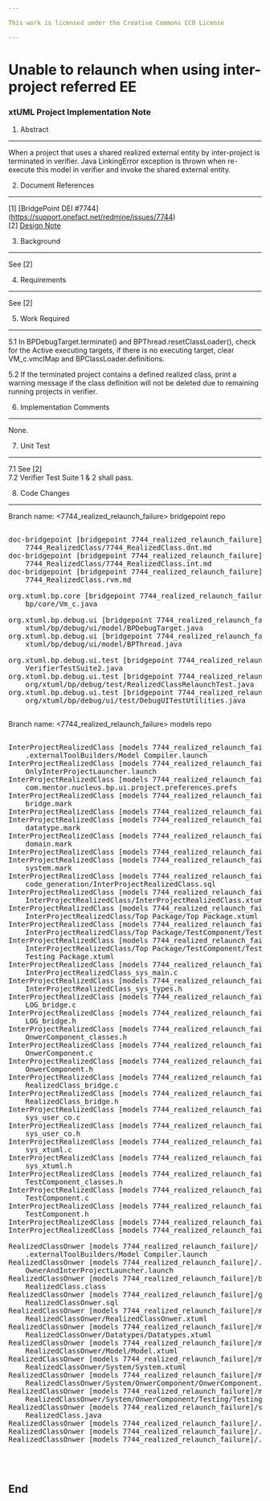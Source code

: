 ```yaml
---

This work is licensed under the Creative Commons CC0 License

---
```


# Unable to relaunch when using inter-project referred EE
### xtUML Project Implementation Note

1. Abstract
-----------
When a project that uses a shared realized external entity by inter-project
is terminated in verifier. Java LinkingError exception is thrown when re-execute 
this model in verifier and invoke the shared external entity.  

2. Document References
----------------------
[1] [BridgePoint DEI #7744] (https://support.onefact.net/redmine/issues/7744)  
[2] [Design Note](https://github.com/nmohamad/bridgepoint/blob/master/doc-bridgepoint/notes/7744_RealizedClass/7744_RealizedClass.dnt.md)  

3. Background
-------------
See [2]

4. Requirements
---------------
See [2]

5. Work Required
----------------
5.1 In BPDebugTarget.terminate() and BPThread.resetClassLoader(), check for the
	Active executing targets, if there is no executing target, clear VM_c.vmclMap
	and BPClassLoader.definitions.
	
5.2 If the terminated project contains a defined realized class, print a 
	warning message if the class definition will not be deleted due to 
	remaining running projects in verifier.

6. Implementation Comments
--------------------------
None.

7. Unit Test
------------
7.1 See [2]  
7.2 Verifier Test Suite 1 & 2 shall pass.

8. Code Changes
---------------
Branch name: <7744_realized_relaunch_failure>  bridgepoint repo

<pre>

doc-bridgepoint [bridgepoint 7744_realized_relaunch_failure]/notes/
    7744_RealizedClass/7744_RealizedClass.dnt.md
doc-bridgepoint [bridgepoint 7744_realized_relaunch_failure]/notes/
    7744_RealizedClass/7744_RealizedClass.int.md
doc-bridgepoint [bridgepoint 7744_realized_relaunch_failure]/review-minutes/
    7744_RealizedClass.rvm.md

org.xtuml.bp.core [bridgepoint 7744_realized_relaunch_failure]/src/org/xtuml/
    bp/core/Vm_c.java

org.xtuml.bp.debug.ui [bridgepoint 7744_realized_relaunch_failure]/src/org/
    xtuml/bp/debug/ui/model/BPDebugTarget.java
org.xtuml.bp.debug.ui [bridgepoint 7744_realized_relaunch_failure]/src/org/
    xtuml/bp/debug/ui/model/BPThread.java

org.xtuml.bp.debug.ui.test [bridgepoint 7744_realized_relaunch_failure]/src/
    VerifierTestSuite2.java
org.xtuml.bp.debug.ui.test [bridgepoint 7744_realized_relaunch_failure]/src/
    org/xtuml/bp/debug/test/RealizedClassRelaunchTest.java
org.xtuml.bp.debug.ui.test [bridgepoint 7744_realized_relaunch_failure]/src/
    org/xtuml/bp/debug/ui/test/DebugUITestUtilities.java

</pre>

Branch name: <7744_realized_relaunch_failure>  models repo

<pre>

InterProjectRealizedClass [models 7744_realized_relaunch_failure]/
    .externalToolBuilders/Model Compiler.launch
InterProjectRealizedClass [models 7744_realized_relaunch_failure]/.launches/
    OnlyInterProjectLauncher.launch
InterProjectRealizedClass [models 7744_realized_relaunch_failure]/.settings/
    com.mentor.nucleus.bp.ui.project.preferences.prefs
InterProjectRealizedClass [models 7744_realized_relaunch_failure]/gen/
    bridge.mark
InterProjectRealizedClass [models 7744_realized_relaunch_failure]/gen/class.mark
InterProjectRealizedClass [models 7744_realized_relaunch_failure]/gen/
    datatype.mark
InterProjectRealizedClass [models 7744_realized_relaunch_failure]/gen/
    domain.mark
InterProjectRealizedClass [models 7744_realized_relaunch_failure]/gen/event.mark
InterProjectRealizedClass [models 7744_realized_relaunch_failure]/gen/
    system.mark
InterProjectRealizedClass [models 7744_realized_relaunch_failure]/gen/
    code_generation/InterProjectRealizedClass.sql
InterProjectRealizedClass [models 7744_realized_relaunch_failure]/models/
    InterProjectRealizedClass/InterProjectRealizedClass.xtuml
InterProjectRealizedClass [models 7744_realized_relaunch_failure]/models/
    InterProjectRealizedClass/Top Package/Top Package.xtuml
InterProjectRealizedClass [models 7744_realized_relaunch_failure]/models/
    InterProjectRealizedClass/Top Package/TestComponent/TestComponent.xtuml
InterProjectRealizedClass [models 7744_realized_relaunch_failure]/models/
    InterProjectRealizedClass/Top Package/TestComponent/Testing Package/
    Testing Package.xtuml
InterProjectRealizedClass [models 7744_realized_relaunch_failure]/src/
    InterProjectRealizedClass_sys_main.c
InterProjectRealizedClass [models 7744_realized_relaunch_failure]/src/
    InterProjectRealizedClass_sys_types.h
InterProjectRealizedClass [models 7744_realized_relaunch_failure]/src/
    LOG_bridge.c
InterProjectRealizedClass [models 7744_realized_relaunch_failure]/src/
    LOG_bridge.h
InterProjectRealizedClass [models 7744_realized_relaunch_failure]/src/
    OnwerComponent_classes.h
InterProjectRealizedClass [models 7744_realized_relaunch_failure]/src/
    OnwerComponent.c
InterProjectRealizedClass [models 7744_realized_relaunch_failure]/src/
    OnwerComponent.h
InterProjectRealizedClass [models 7744_realized_relaunch_failure]/src/
    RealizedClass_bridge.c
InterProjectRealizedClass [models 7744_realized_relaunch_failure]/src/
    RealizedClass_bridge.h
InterProjectRealizedClass [models 7744_realized_relaunch_failure]/src/
    sys_user_co.c
InterProjectRealizedClass [models 7744_realized_relaunch_failure]/src/
    sys_user_co.h
InterProjectRealizedClass [models 7744_realized_relaunch_failure]/src/
    sys_xtuml.c
InterProjectRealizedClass [models 7744_realized_relaunch_failure]/src/
    sys_xtuml.h
InterProjectRealizedClass [models 7744_realized_relaunch_failure]/src/
    TestComponent_classes.h
InterProjectRealizedClass [models 7744_realized_relaunch_failure]/src/
    TestComponent.c
InterProjectRealizedClass [models 7744_realized_relaunch_failure]/src/
    TestComponent.h
InterProjectRealizedClass [models 7744_realized_relaunch_failure]/.cproject
InterProjectRealizedClass [models 7744_realized_relaunch_failure]/.project

RealizedClassOnwer [models 7744_realized_relaunch_failure]/
    .externalToolBuilders/Model Compiler.launch
RealizedClassOnwer [models 7744_realized_relaunch_failure]/.launches/
    OwnerAndInterProjectLauncher.launch
RealizedClassOnwer [models 7744_realized_relaunch_failure]/bin/lib/
    RealizedClass.class
RealizedClassOnwer [models 7744_realized_relaunch_failure]/gen/code_generation/
    RealizedClassOnwer.sql
RealizedClassOnwer [models 7744_realized_relaunch_failure]/models/
    RealizedClassOnwer/RealizedClassOnwer.xtuml
RealizedClassOnwer [models 7744_realized_relaunch_failure]/models/
    RealizedClassOnwer/Datatypes/Datatypes.xtuml
RealizedClassOnwer [models 7744_realized_relaunch_failure]/models/
    RealizedClassOnwer/Model/Model.xtuml
RealizedClassOnwer [models 7744_realized_relaunch_failure]/models/
    RealizedClassOnwer/System/System.xtuml
RealizedClassOnwer [models 7744_realized_relaunch_failure]/models/
    RealizedClassOnwer/System/OnwerComponent/OnwerComponent.xtuml
RealizedClassOnwer [models 7744_realized_relaunch_failure]/models/
    RealizedClassOnwer/System/OnwerComponent/Testing/Testing.xtuml
RealizedClassOnwer [models 7744_realized_relaunch_failure]/src/lib/
    RealizedClass.java
RealizedClassOnwer [models 7744_realized_relaunch_failure]/.classpath
RealizedClassOnwer [models 7744_realized_relaunch_failure]/.cproject
RealizedClassOnwer [models 7744_realized_relaunch_failure]/.project



</pre>
End
---

